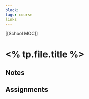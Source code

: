 ```yaml
---
block: 
tags: course
links
---
```


[[School MOC]]
# <% tp.file.title %>

## Notes


## Assignments
